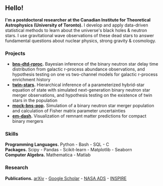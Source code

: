 ## Hello!

**I'm a postdoctoral researcher at the Canadian Institute for Theoretical Astrophysics (University of Toronto).**  I develop and apply data-driven statistical methods to learn about the universe's black holes & neutron stars. I use gravitational wave observations of these dead stars to answer fundamental questions about nuclear physics, strong gravity & cosmology.

### Projects

* **[bns-dtd-rproc](https://github.com/landryp/bns-dtd-rproc).**  Bayesian inference of the binary neutron star delay time distribution from galactic r-process abundance observations, and hypothesis testing on one vs two-channel models for galactic r-process enrichment history
* **[twin-stars](https://github.com/landryp/twin-stars/tree/gwbench).**  Hierarchical inference of a parameterized hybrid-star equation of state with simulated next-generation binary neutron star merger observations, and hypothesis testing on the existence of twin stars in the population
* **[mock-bns-pop](https://github.com/landryp/mock-bns-pop).**  Simulation of a binary neutron star merger population and calculation of Fisher matrix parameter uncertainties
* **[em-dash](https://github.com/landryp/em-dash).**  Visualization of remnant matter predictions for compact binary mergers

### Skills

**Programming Languages.**  Python - Bash - SQL - C \
**Packages.**  Scipy - Pandas - Scikit-learn - Matplotlib - Seaborn \
**Computer Algebra.**  Mathematica - Matlab

### Research

**Publications.**  [arXiv](https://arxiv.org/search/advanced?advanced=&terms-0-operator=AND&terms-0-term=landry%2C+philippe&terms-0-field=author&terms-1-operator=OR&terms-1-term=landry%2C+p&terms-1-field=author&terms-2-operator=NOT&terms-2-term=landry%2C+m+p&terms-2-field=author&classification-physics_archives=all&classification-include_cross_list=include&date-filter_by=all_dates&date-year=&date-from_date=&date-to_date=&date-date_type=submitted_date&abstracts=show&size=200&order=-announced_date_first) - [Google Scholar](https://scholar.google.com/citations?user=aS1a3oEAAAAJ&hl=en&oi=ao) - [NASA ADS](https://ui.adsabs.harvard.edu/public-libraries/HyI9Hdj0T-ODCV2k0gt4tA) - [INSPIRE](https://inspirehep.net/authors/1500916?ui-citation-summary=true)
